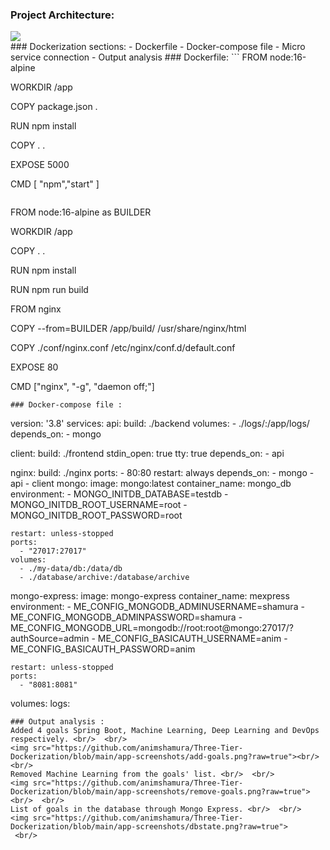 ### Project Architecture: 
<img src="https://github.com/animshamura/Three-Tier-Dockerization/blob/main/app-screenshots/archi.jpg?raw=true">
<br/>
### Dockerization sections:  
   - Dockerfile 
   - Docker-compose file 
   - Micro service connection  
   - Output analysis
### Dockerfile: 
```
FROM node:16-alpine

WORKDIR /app

COPY package.json .

RUN npm install

COPY . .

EXPOSE 5000

CMD [ "npm","start" ]
```
```
FROM node:16-alpine as BUILDER

WORKDIR /app

COPY . .

RUN npm install

RUN npm run build


FROM nginx

COPY --from=BUILDER /app/build/ /usr/share/nginx/html

COPY ./conf/nginx.conf /etc/nginx/conf.d/default.conf

EXPOSE 80

CMD ["nginx", "-g", "daemon off;"]
```
### Docker-compose file :
```
version: '3.8'
services:
  api:
    build: ./backend
    volumes: 
      - ./logs/:/app/logs/
    depends_on:
      - mongo

  client:
    build: ./frontend
    stdin_open: true
    tty: true
    depends_on: 
      - api

  nginx:
    build: ./nginx
    ports:
      - 80:80
    restart: always
    depends_on:
      - mongo
      - api
      - client
  mongo:
    image: mongo:latest
    container_name: mongo_db
    environment:
      - MONGO_INITDB_DATABASE=testdb
      - MONGO_INITDB_ROOT_USERNAME=root
      - MONGO_INITDB_ROOT_PASSWORD=root
  
    restart: unless-stopped
    ports:
      - "27017:27017"
    volumes:
      - ./my-data/db:/data/db
      - ./database/archive:/database/archive

  mongo-express:
    image: mongo-express
    container_name: mexpress
    environment:
      - ME_CONFIG_MONGODB_ADMINUSERNAME=shamura
      - ME_CONFIG_MONGODB_ADMINPASSWORD=shamura
      - ME_CONFIG_MONGODB_URL=mongodb://root:root@mongo:27017/?authSource=admin
      - ME_CONFIG_BASICAUTH_USERNAME=anim
      - ME_CONFIG_BASICAUTH_PASSWORD=anim
   
    restart: unless-stopped
    ports:
      - "8081:8081"

volumes: 
  logs:
```
### Output analysis : 
Added 4 goals Spring Boot, Machine Learning, Deep Learning and DevOps respectively. <br/>  <br/> 
<img src="https://github.com/animshamura/Three-Tier-Dockerization/blob/main/app-screenshots/add-goals.png?raw=true"><br/> <br/> 
Removed Machine Learning from the goals' list. <br/>  <br/> 
<img src="https://github.com/animshamura/Three-Tier-Dockerization/blob/main/app-screenshots/remove-goals.png?raw=true"> <br/>  <br/> 
List of goals in the database through Mongo Express. <br/>  <br/> 
<img src="https://github.com/animshamura/Three-Tier-Dockerization/blob/main/app-screenshots/dbstate.png?raw=true">
 <br/> 
